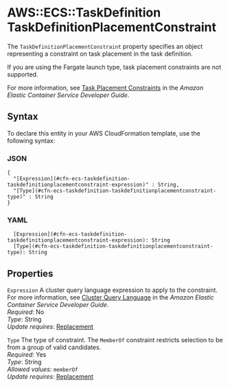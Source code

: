 # AWS::ECS::TaskDefinition TaskDefinitionPlacementConstraint<a name="aws-properties-ecs-taskdefinition-taskdefinitionplacementconstraint"></a>

The `TaskDefinitionPlacementConstraint` property specifies an object representing a constraint on task placement in the task definition\.

If you are using the Fargate launch type, task placement constraints are not supported\.

For more information, see [Task Placement Constraints](https://docs.aws.amazon.com/AmazonECS/latest/developerguide/task-placement-constraints.html) in the *Amazon Elastic Container Service Developer Guide*\.

## Syntax<a name="aws-properties-ecs-taskdefinition-taskdefinitionplacementconstraint-syntax"></a>

To declare this entity in your AWS CloudFormation template, use the following syntax:

### JSON<a name="aws-properties-ecs-taskdefinition-taskdefinitionplacementconstraint-syntax.json"></a>

```
{
  "[Expression](#cfn-ecs-taskdefinition-taskdefinitionplacementconstraint-expression)" : String,
  "[Type](#cfn-ecs-taskdefinition-taskdefinitionplacementconstraint-type)" : String
}
```

### YAML<a name="aws-properties-ecs-taskdefinition-taskdefinitionplacementconstraint-syntax.yaml"></a>

```
  [Expression](#cfn-ecs-taskdefinition-taskdefinitionplacementconstraint-expression): String
  [Type](#cfn-ecs-taskdefinition-taskdefinitionplacementconstraint-type): String
```

## Properties<a name="aws-properties-ecs-taskdefinition-taskdefinitionplacementconstraint-properties"></a>

`Expression`  <a name="cfn-ecs-taskdefinition-taskdefinitionplacementconstraint-expression"></a>
A cluster query language expression to apply to the constraint\. For more information, see [Cluster Query Language](https://docs.aws.amazon.com/AmazonECS/latest/developerguide/cluster-query-language.html) in the *Amazon Elastic Container Service Developer Guide*\.  
*Required*: No  
*Type*: String  
*Update requires*: [Replacement](https://docs.aws.amazon.com/AWSCloudFormation/latest/UserGuide/using-cfn-updating-stacks-update-behaviors.html#update-replacement)

`Type`  <a name="cfn-ecs-taskdefinition-taskdefinitionplacementconstraint-type"></a>
The type of constraint\. The `MemberOf` constraint restricts selection to be from a group of valid candidates\.  
*Required*: Yes  
*Type*: String  
*Allowed values*: `memberOf`  
*Update requires*: [Replacement](https://docs.aws.amazon.com/AWSCloudFormation/latest/UserGuide/using-cfn-updating-stacks-update-behaviors.html#update-replacement)